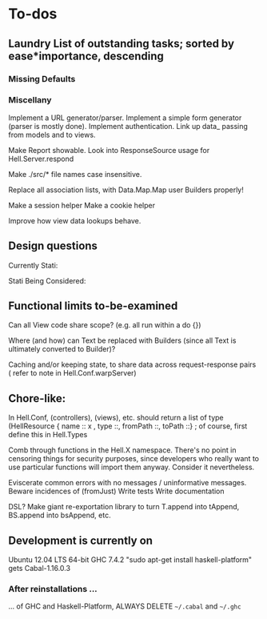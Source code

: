 # To-dos

## Laundry List of outstanding tasks; sorted by ease*importance, descending

### Missing Defaults

### Miscellany

Implement a URL generator/parser.
Implement a simple form generator (parser is mostly done).
Implement authentication.
Link up data_ passing from models and to views.

Make Report showable.
Look into ResponseSource usage for Hell.Server.respond

Make ./src/* file names case insensitive.

Replace all association lists, with Data.Map.Map
user Builders properly! 

Make a session helper
Make a cookie helper

Improve how view data lookups behave.


## Design questions  

Currently Stati:

Stati Being Considered:

## Functional limits to-be-examined

Can all View code share scope? (e.g. all run within a do {})

Where (and how) can Text be replaced with Builders (since all Text is
ultimately converted to Builder)?

Caching and/or keeping state, to share data across request-response pairs
( refer to note in Hell.Conf.warpServer)

## Chore-like:

In Hell.Conf, (controllers), (views), etc. should return a list of type
(HellResource { name :: x ,  type ::, fromPath ::, toPath ::} ; of course,
first define this in Hell.Types

Comb through functions in the Hell.X namespace. 
There's no point in censoring things for security purposes, since
developers who really want to use particular functions will import them
anyway.
Consider it nevertheless.

Eviscerate common errors with no messages / uninformative messages.
  Beware incidences of (fromJust)
Write tests
Write documentation

DSL?
Make giant re-exportation library to turn T.append into tAppend, 
  BS.append into bsAppend, etc.

## Development is currently on

Ubuntu 12.04 LTS 64-bit
GHC 7.4.2
"sudo apt-get install haskell-platform" gets Cabal-1.16.0.3

### After reinstallations ...

... of GHC and Haskell-Platform, ALWAYS DELETE `~/.cabal` and `~/.ghc`
